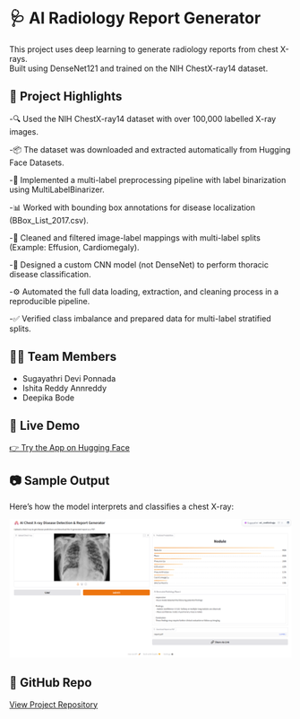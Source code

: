# 🩺 AI Radiology Report Generator

This project uses deep learning to generate radiology reports from chest X-rays.  
Built using DenseNet121 and trained on the NIH ChestX-ray14 dataset.

## 🧠 Project Highlights

-🔍 Used the NIH ChestX-ray14 dataset with over 100,000 labelled X-ray images.

-📦 The dataset was downloaded and extracted automatically from Hugging Face Datasets.

-🧹 Implemented a multi-label preprocessing pipeline with label binarization using MultiLabelBinarizer.

-📊 Worked with bounding box annotations for disease localization (BBox_List_2017.csv).

-📁 Cleaned and filtered image-label mappings with multi-label splits (Example: Effusion, Cardiomegaly).

-🧠 Designed a custom CNN model (not DenseNet) to perform thoracic disease classification.

-⚙️ Automated the full data loading, extraction, and cleaning process in a reproducible pipeline.

-✅ Verified class imbalance and prepared data for multi-label stratified splits.


## 👩‍💻 Team Members
- Sugayathri Devi Ponnada
- Ishita Reddy Annreddy
- Deepika Bode

## 🚀 Live Demo
[👉 Try the App on Hugging Face](https://huggingface.co/spaces/Sugayathri/ai_radiology)


## 📷 Sample Output

Here’s how the model interprets and classifies a chest X-ray:

![Sample Output](Sample_Output.png)

## 📎 GitHub Repo
[View Project Repository](https://github.com/sugayathriponnada/DS606_TeamF_Ponnada_Annreddy_Bode_AI-RADIOLOGY_P3Final)

